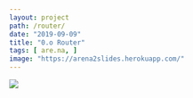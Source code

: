 ```yaml
---
layout: project
path: /router/
date: "2019-09-09"
title: "0.o Router"
tags: [ are.na, ]
image: "https://arena2slides.herokuapp.com/"
---
```


![](https://github.com/tiny-factories/arena2slides/raw/master/arena.gif)
